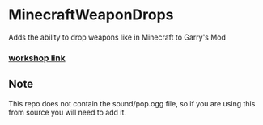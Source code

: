 # MinecraftWeaponDrops
 Adds the ability to drop weapons like in Minecraft to Garry's Mod
### [workshop link](https://steamcommunity.com/sharedfiles/filedetails/?id=2879200766)
## Note
This repo does not contain the sound/pop.ogg file, so if you are using this from source you will need to add it.